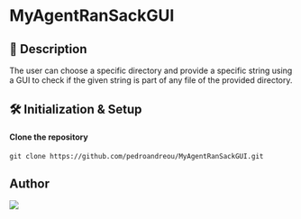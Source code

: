 # MyAgentRanSackGUI
## 📰 Description
The user can choose a specific directory and provide a specific string using a GUI to check if the given string is part of any file of the provided directory. 

## 🛠 Initialization & Setup
#### Clone the repository 
    git clone https://github.com/pedroandreou/MyAgentRanSackGUI.git

## Author  
<a href="https://www.linkedin.com/in/petrosandreou80/">
  <img align="center" src="https://img.shields.io/badge/Petros LinkedIn-0077B5?style=for-the-badge&logo=linkedin&logoColor=white" />
</a>
